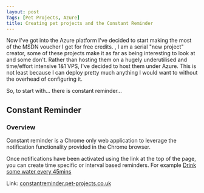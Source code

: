 ```yaml
---
layout: post
Tags: [Pet Projects, Azure]
title: Creating pet projects and the Constant Reminder
---
```


Now I've got into the Azure platform I've decided to start making the most of the MSDN voucher I get for free credits.
, I am a serial "new project" creator, some of these projects make it as far as being interesting to look at and some don't. Rather than hosting them on a hugely underutilised and time/effort intensive 1&1 VPS, I've decided to host them under Azure. This is not least because I can deploy pretty much anything I would want to without the overhead of configuring it.

So, to start with... there is constant reminder...

## Constant Reminder

### Overview

Constant reminder is a Chrome only web application to leverage the notification functionality provided in the Chrome browser.

Once notifications have been activated using the link at the top of the page, you can create time specific or interval based reminders. For example [Drink some water every 45mins](http://constantreminder.pet-projects.co.uk/?r=Drink+some+water&w=e&e=45&i=mins)

Link: [constantreminder.pet-projects.co.uk](http://constantreminder.pet-projects.co.uk)
